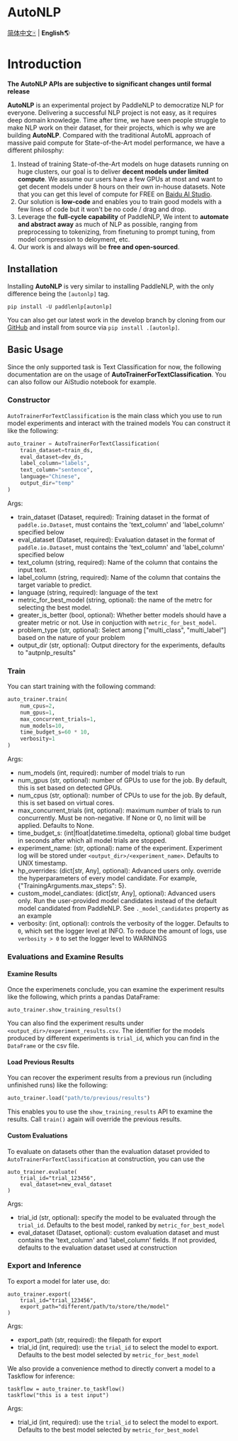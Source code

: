 # AutoNLP

[简体中文🀄](./README.md) |  **English**🌎

# Introduction

**The AutoNLP APIs are subjective to significant changes until formal release**

**AutoNLP** is an experimental project by PaddleNLP to democratize NLP for everyone. Delivering a successful NLP project is not easy, as it requires deep domain knowledge. Time after time, we have seen people struggle to make NLP work on their dataset, for their projects, which is why we are building **AutoNLP**. Compared with the traditional AutoML approach of massive paid compute for State-of-the-Art model performance, we have a different philosphy:


1. Instead of training State-of-the-Art models on huge datasets running on huge clusters, our goal is to deliver **decent models under limited compute**. We assume our users have a few GPUs at most and want to get decent models under 8 hours on their own in-house datasets. Note that you can get this level of compute for FREE on [Baidu AI Studio](https://aistudio.baidu.com/aistudio).
2. Our solution is **low-code** and enables you to train good models with a few lines of code but it won't be no code / drag and drop.
3. Leverage the **full-cycle capability** of PaddleNLP, We intent to **automate and abstract away** as much of NLP as possible, ranging from preprocessing to tokenizing, from finetuning to prompt tuning, from model compression to deloyment, etc.
4. Our work is and always will be **free and open-sourced**.

## Installation

Installing **AutoNLP** is very similar to installing PaddleNLP, with the only difference being the `[autonlp]` tag.

```
pip install -U paddlenlp[autonlp]
```

You can also get our latest work in the develop branch by cloning from our [GitHub](https://github.com/PaddlePaddle/PaddleNLP) and install from source via `pip install .[autonlp]`.

## Basic Usage

Since the only supported task is Text Classification for now, the following documentation are on the usage of **AutoTrainerForTextClassification**. You can also follow our AiStudio notebook for example.

### Constructor

`AutoTrainerForTextClassification` is the main class which you use to run model experiments and interact with the trained models You can construct it like the following:

```python
auto_trainer = AutoTrainerForTextClassification(
    train_dataset=train_ds,
    eval_dataset=dev_ds,
    label_column="labels",
    text_column="sentence",
    language="Chinese",
    output_dir="temp"
)
```

Args:

- train_dataset (Dataset, required): Training dataset in the format of `paddle.io.Dataset`, must contains the 'text_column' and 'label_column' specified below
- eval_dataset (Dataset, required): Evaluation dataset in the format of `paddle.io.Dataset`, must contains the 'text_column' and 'label_column' specified below
- text_column (string, required): Name of the column that contains the input text.
- label_column (string, required): Name of the column that contains the target variable to predict.
- language (string, required): language of the text
- metric_for_best_model (string, optional): the name of the metrc for selecting the best model.
- greater_is_better (bool, optional): Whether better models should have a greater metric or not. Use in conjuction with `metric_for_best_model`.
- problem_type (str, optional): Select among ["multi_class", "multi_label"] based on the nature of your problem
- output_dir (str, optional): Output directory for the experiments, defaults to "autpnlp_results"

### Train

You can start training with the following command:

```python
auto_trainer.train(
    num_cpus=2,
    num_gpus=1,
    max_concurrent_trials=1,
    num_models=10,
    time_budget_s=60 * 10,
    verbosity=1
)
```
Args:

- num_models (int, required): number of model trials to run
- num_gpus (str, optional): number of GPUs to use for the job. By default, this is set based on detected GPUs.
- num_cpus (str, optional): number of CPUs to use for the job. By default, this is set based on virtual cores.
- max_concurrent_trials (int, optional): maximum number of trials to run concurrently. Must be non-negative. If None or 0, no limit will be applied. Defaults to None.
- time_budget_s: (int|float|datetime.timedelta, optional) global time budget in seconds after which all model trials are stopped.
- experiment_name: (str, optional): name of the experiment. Experiment log will be stored under `<output_dir>/<experiment_name>`. Defaults to UNIX timestamp.
- hp_overrides: (dict[str, Any], optional): Advanced users only. override the hyperparameters of every model candidate.  For example, {"TrainingArguments.max_steps": 5}.
- custom_model_candiates: (dict[str, Any], optional): Advanced users only. Run the user-provided model candidates instead of the default model candidated from PaddleNLP. See `._model_candidates` property as an example
- verbosity: (int, optional): controls the verbosity of the logger. Defaults to `0`, which set the logger level at INFO. To reduce the amount of logs, use `verbosity > 0` to set the logger level to WARNINGS

### Evaluations and Examine Results

#### Examine Results

Once the experimenets conclude, you can examine the experiment results like the following, which prints a pandas DataFrame:

```
auto_trainer.show_training_results()
```

You can also find the experiment results under `<output_dir>/experiment_results.csv`. The identifier for the models produced by different experiments is `trial_id`, which you can find in the `DataFrame` or the csv file.

#### Load Previous Results

You can recover the experiment results from a previous run (including unfinished runs) like the following:

```python
auto_trainer.load("path/to/previous/results")
```

This enables you to use the `show_training_results` API to examine the results. Call `train()` again will override the previous results.

#### Custom Evaluations

To evaluate on datasets other than the evaluation dataset provided to `AutoTrainerForTextClassification` at construction, you can use the

```
auto_trainer.evaluate(
    trial_id="trial_123456",
    eval_dataset=new_eval_dataset
)
```

Args:
- trial_id (str, optional): specify the model to be evaluated through the `trial_id`. Defaults to the best model, ranked by `metric_for_best_model`
- eval_dataset (Dataset, optional): custom evaluation dataset and must contains the 'text_column' and 'label_column' fields. If not provided, defaults to the evaluation dataset used at construction



### Export and Inference

To export a model for later use, do:

```
auto_trainer.export(
    trial_id="trial_123456",
    export_path="different/path/to/store/the/model"
)
```

Args:
- export_path (str, required): the filepath for export
- trial_id (int, required): use the `trial_id` to select the model to export. Defaults to the best model selected by `metric_for_best_model`

We also provide a convenience method to directly convert a model to a Taskflow for inference:

```
taskflow = auto_trainer.to_taskflow()
taskflow("this is a test input")
```

Args:
- trial_id (int, required): use the `trial_id` to select the model to export. Defaults to the best model selected by `metric_for_best_model`

